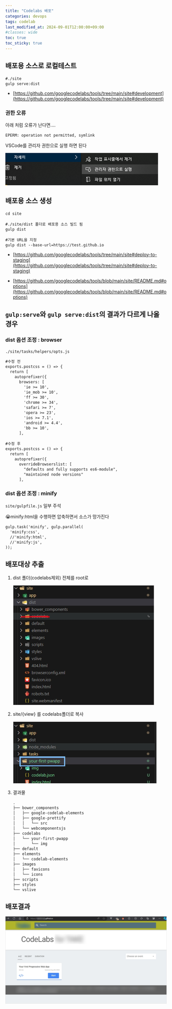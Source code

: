 ```yaml
---
title: "Codelabs 배포"
categories: devops
tags: codelab
last_modified_at: 2024-09-01T12:00:00+09:00
#classes: wide
toc: true
toc_sticky: true
---
```


## 배포용 소스로 로컬테스트

    #./site
    gulp serve:dist

- [https://github.com/googlecodelabs/tools/tree/main/site#development](https://github.com/googlecodelabs/tools/tree/main/site#development)

### 권한 오류

아래 처럼 오류가 난다면....

```
EPERM: operation not permitted, symlink
```

VSCode를 관리자 권한으로 실행 하면 된다

![runas-admin](/images/2024-08-28-devops-Codelabs-deploy/2024-09-03-11-14-00.png)

## 배포용 소스 생성

    cd site

    #./site/dist 폴더로 배포용 소스 빌드 됨
    gulp dist

    #기본 URL을 지정
    gulp dist --base-url=https://test.github.io

- [https://github.com/googlecodelabs/tools/tree/main/site#deploy-to-staging](https://github.com/googlecodelabs/tools/tree/main/site#deploy-to-staging)

- [https://github.com/googlecodelabs/tools/blob/main/site/README.md#options](https://github.com/googlecodelabs/tools/blob/main/site/README.md#options)

## `gulp:serve`와 `gulp serve:dist`의 결과가 다르게 나올 경우

### dist 옵션 조정 : browser

`./site/tasks/helpers/opts.js`

    #수정 전
    exports.postcss = () => {
      return [
        autoprefixer({
          browsers: [
            'ie >= 10',
            'ie_mob >= 10',
            'ff >= 30',
            'chrome >= 34',
            'safari >= 7',
            'opera >= 23',
            'ios >= 7.1',
            'android >= 4.4',
            'bb >= 10',
          ],

    #수정 후
    exports.postcss = () => {
      return [
        autoprefixer({
          overrideBrowserslist: [
            "defaults and fully supports es6-module",
            "maintained node versions"
          ],

### dist 옵션 조정 : minify

`site/gulpfile.js` 일부 주석

😭minify:html을 수행하면 압축하면서 소스가 망가진다

    gulp.task('minify', gulp.parallel(
      'minify:css',
      //'minify:html',
      //'minify:js',
    ));

## 배포대상 추출

1. dist 폴더(codelabs제외) 전체를 root로

   ![dist](/images/2024-08-28-devops-Codelabs-deploy/2024-09-03-12-04-57.png)

2. site/{view} 를 codelabs폴더로 복사

   ![view](/images/2024-08-28-devops-Codelabs-deploy/2024-09-03-12-08-12.png)

3. 결과물

   ```
   .
   ├── bower_components
   │   ├── google-codelab-elements
   │   ├── google-prettify
   │   │   └── src
   │   └── webcomponentsjs
   ├── codelabs
   │   └── your-first-pwapp
   │       └── img
   ├── default
   ├── elements
   │   └── codelab-elements
   ├── images
   │   ├── favicons
   │   └── icons
   ├── scripts
   ├── styles
   └── vslive
   ```

## 배포결과

![github-io](/images/2024-08-28-devops-Codelabs-deploy/2024-09-03-12-25-35.png)
